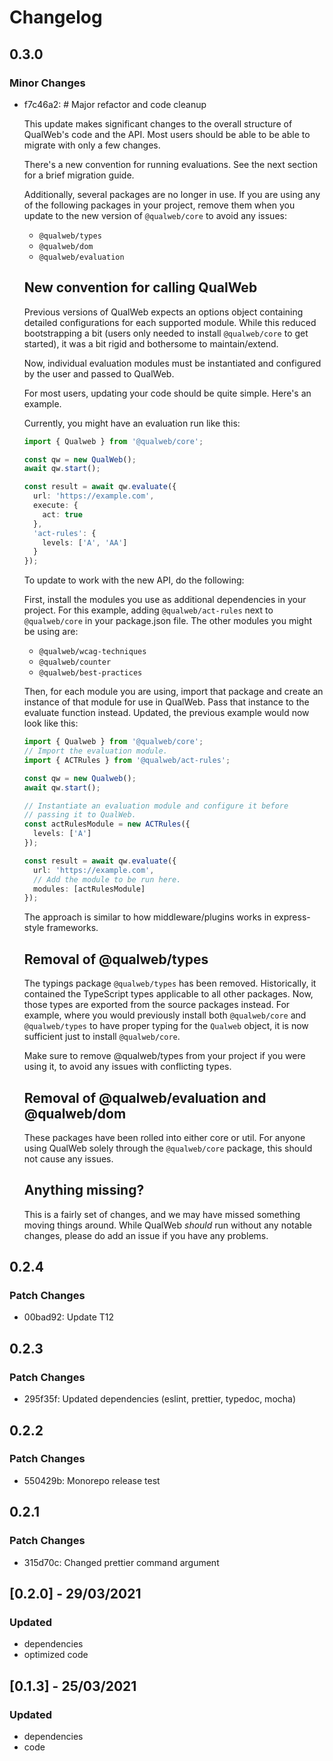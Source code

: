 # Changelog

## 0.3.0

### Minor Changes

- f7c46a2: # Major refactor and code cleanup

  This update makes significant changes to the overall structure of QualWeb's
  code and the API. Most users should be able to be able to migrate with only a
  few changes.

  There's a new convention for running evaluations. See the next section for a
  brief migration guide.

  Additionally, several packages are no longer in use. If you are using any of
  the following packages in your project, remove them when you update to the new
  version of `@qualweb/core` to avoid any issues:

  - `@qualweb/types`
  - `@qualweb/dom`
  - `@qualweb/evaluation`

  ## New convention for calling QualWeb

  Previous versions of QualWeb expects an options object containing detailed
  configurations for each supported module. While this reduced bootstrapping a bit
  (users only needed to install `@qualweb/core` to get started), it was a bit
  rigid and bothersome to maintain/extend.

  Now, individual evaluation modules must be instantiated and configured by the
  user and passed to QualWeb.

  For most users, updating your code should be quite simple. Here's an example.

  Currently, you might have an evaluation run like this:

  ```typescript
  import { Qualweb } from '@qualweb/core';

  const qw = new QualWeb();
  await qw.start();

  const result = await qw.evaluate({
    url: 'https://example.com',
    execute: {
      act: true
    },
    'act-rules': {
      levels: ['A', 'AA']
    }
  });
  ```

  To update to work with the new API, do the following:

  First, install the modules you use as additional dependencies in your project.
  For this example, adding `@qualweb/act-rules` next to `@qualweb/core` in your
  package.json file. The other modules you might be using are:

  - `@qualweb/wcag-techniques`
  - `@qualweb/counter`
  - `@qualweb/best-practices`

  Then, for each module you are using, import that package and create an instance
  of that module for use in QualWeb. Pass that instance to the evaluate function
  instead. Updated, the previous example would now look like this:

  ```typescript
  import { Qualweb } from '@qualweb/core';
  // Import the evaluation module.
  import { ACTRules } from '@qualweb/act-rules';

  const qw = new Qualweb();
  await qw.start();

  // Instantiate an evaluation module and configure it before
  // passing it to QualWeb.
  const actRulesModule = new ACTRules({
    levels: ['A']
  });

  const result = await qw.evaluate({
    url: 'https://example.com',
    // Add the module to be run here.
    modules: [actRulesModule]
  });
  ```

  The approach is similar to how middleware/plugins works in express-style
  frameworks.

  ## Removal of @qualweb/types

  The typings package `@qualweb/types` has been removed. Historically, it contained
  the TypeScript types applicable to all other packages. Now, those types are
  exported from the source packages instead. For example, where you would
  previously install both `@qualweb/core` and `@qualweb/types` to have proper
  typing for the `Qualweb` object, it is now sufficient just to install
  `@qualweb/core`.

  Make sure to remove @qualweb/types from your project if you were using it, to
  avoid any issues with conflicting types.

  ## Removal of @qualweb/evaluation and @qualweb/dom

  These packages have been rolled into either core or util. For anyone using
  QualWeb solely through the `@qualweb/core` package, this should not cause any
  issues.

  ## Anything missing?

  This is a fairly set of changes, and we may have missed something moving things
  around. While QualWeb _should_ run without any notable changes, please do add
  an issue if you have any problems.

## 0.2.4

### Patch Changes

- 00bad92: Update T12

## 0.2.3

### Patch Changes

- 295f35f: Updated dependencies (eslint, prettier, typedoc, mocha)

## 0.2.2

### Patch Changes

- 550429b: Monorepo release test

## 0.2.1

### Patch Changes

- 315d70c: Changed prettier command argument

## [0.2.0] - 29/03/2021

### Updated

- dependencies
- optimized code

## [0.1.3] - 25/03/2021

### Updated

- dependencies
- code
